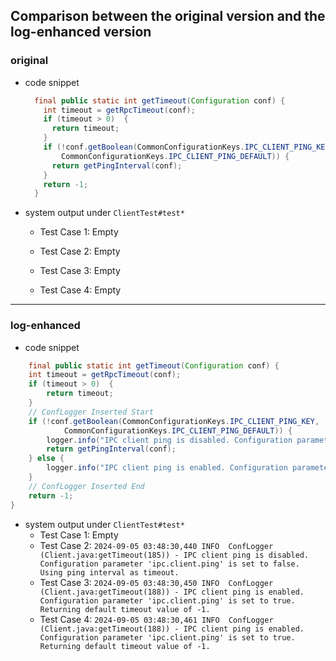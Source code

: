 ## Comparison between the original version and the log-enhanced version

### **original**

- code snippet

    ```java
      final public static int getTimeout(Configuration conf) {
        int timeout = getRpcTimeout(conf);
        if (timeout > 0)  {
          return timeout;
        }
        if (!conf.getBoolean(CommonConfigurationKeys.IPC_CLIENT_PING_KEY,
            CommonConfigurationKeys.IPC_CLIENT_PING_DEFAULT)) {
          return getPingInterval(conf);
        }
        return -1;
      }

- system output under `ClientTest#test*`
  - Test Case 1: Empty
  
  - Test Case 2: Empty
  
  - Test Case 3: Empty
  
  - Test Case 4: Empty
  
    

-----



### log-enhanced

- code snippet

```java
    final public static int getTimeout(Configuration conf) {
    int timeout = getRpcTimeout(conf);
    if (timeout > 0)  {
        return timeout;
    }
    // ConfLogger Inserted Start
    if (!conf.getBoolean(CommonConfigurationKeys.IPC_CLIENT_PING_KEY,
            CommonConfigurationKeys.IPC_CLIENT_PING_DEFAULT)) {
        logger.info("IPC client ping is disabled. Configuration parameter '{}' is set to false. Using ping interval as timeout.", CommonConfigurationKeys.IPC_CLIENT_PING_KEY);
        return getPingInterval(conf);
    } else {
        logger.info("IPC client ping is enabled. Configuration parameter '{}' is set to true. Returning default timeout value of -1.", CommonConfigurationKeys.IPC_CLIENT_PING_KEY);
    }
    // ConfLogger Inserted End
    return -1;
}
```

- system output under `ClientTest#test*`
  - Test Case 1: Empty 
  - Test Case 2: ``2024-09-05 03:48:30,440 INFO  ConfLogger (Client.java:getTimeout(185)) - IPC client ping is disabled. Configuration parameter 'ipc.client.ping' is set to false. Using ping interval as timeout.``
  - Test Case 3: ``2024-09-05 03:48:30,450 INFO  ConfLogger (Client.java:getTimeout(188)) - IPC client ping is enabled. Configuration parameter 'ipc.client.ping' is set to true. Returning default timeout value of -1.``
  - Test Case 4: ``2024-09-05 03:48:30,461 INFO  ConfLogger (Client.java:getTimeout(188)) - IPC client ping is enabled. Configuration parameter 'ipc.client.ping' is set to true. Returning default timeout value of -1.``